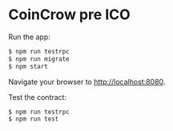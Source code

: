 # CoinCrow pre ICO

Run the app:

```sh
$ npm run testrpc
$ npm run migrate
$ npm start
```

Navigate your browser to [http://localhost:8080](http://localhost:8080/).

Test the contract:

```sh
$ npm run testrpc
$ npm run test
```

